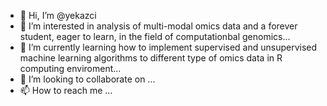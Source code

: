 - 👋 Hi, I’m @yekazci
- 👀 I’m interested in analysis of multi-modal omics data and a forever student, eager to learn,  in the field of computationbal genomics...
- 🌱 I’m currently learning how to implement supervised and unsupervised machine learning algorithms to different type of omics data in R computing enviroment...
- 💞️ I’m looking to collaborate on ...
- 📫 How to reach me ...

<!---
yekazci/yekazci is a ✨ special ✨ repository because its `README.md` (this file) appears on your GitHub profile.
You can click the Preview link to take a look at your changes.
--->
